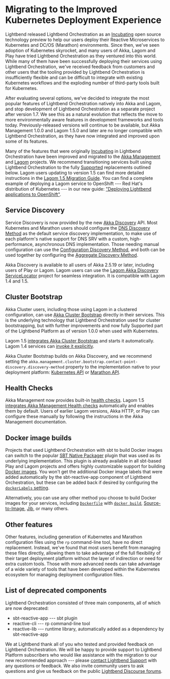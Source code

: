 # Migrating to the Improved Kubernetes Deployment Experience

Lightbend released Lightbend Orchestration as an [Incubating](https://developer.lightbend.com/docs/reactive-platform/2.0/support-terminology/index.html#incubating) open source technology preview to help our users deploy their Reactive Microservices to Kubernetes and DC/OS (Marathon) environments. Since then, we've seen adoption of Kubernetes skyrocket, and many users of Akka, Lagom and Play have tried Lightbend Orchestration as they ventured into this world. While many of them have been successfully deploying their services using Lightbend Orchestration, we've received feedback from customers and other users that the tooling provided by Lightbend Orchestration is insufficiently flexible and can be difficult to integrate with existing Kubernetes workflows and the exploding number of third-party tools built for Kubernetes.

After evaluating several options, we've decided to integrate the most popular features of Lightbend Orchestration natively into Akka and Lagom, and stop development of Lightbend Orchestration as a separate project after version 1.7. We see this as a natural evolution that reflects the move to more environmentally aware features in development frameworks and tools today.  Previously-released versions will continue to be available, but Akka Management 1.0.0 and Lagom 1.5.0 and later are no longer compatible with Lightbend Orchestration, as they have now integrated and improved upon some of its features.


Many of the features that were originally [Incubating](https://developer.lightbend.com/docs/reactive-platform/2.0/support-terminology/index.html#incubating) in Lightbend Orchestration have been improved and migrated to the [Akka Management](https://developer.lightbend.com/docs/akka-management/current/) and [Lagom](https://www.lagomframework.com/) projects. We recommend transitioning services built using Lightbend Orchestration to the fully [Supported](https://developer.lightbend.com/docs/reactive-platform/2.0/support-terminology/index.html#supported) replacements outlined below. Lagom users updating to version 1.5 can find more detailed instructions in the [Lagom 1.5 Migration Guide](https://www.lagomframework.com/documentation/1.5.x/scala/Migration15.html#Lightbend-Orchestration). You can find a complete example of deploying a Lagom service to OpenShift --- Red Hat's distribution of Kubernetes --- in our new guide: ["Deploying Lightbend applications to OpenShift"](https://developer.lightbend.com/guides/openshift-deployment/).

## Service Discovery

Service Discovery is now provided by the new [Akka Discovery](https://doc.akka.io/docs/akka/current/discovery/) API. Most Kubernetes and Marathon users should configure the [DNS Discovery Method](https://doc.akka.io/docs/akka/current/discovery/#discovery-method-dns) as the default service discovery implementation, to make use of each platform's native support for DNS SRV with a custom, high-performance, asynchronous DNS implementation. Those needing manual configuration can use the [Configuration Discovery Method](https://doc.akka.io/docs/akka/current/discovery/#discovery-method-configuration), and both can be used together by configuring the [Aggregate Discovery Method](https://doc.akka.io/docs/akka/current/discovery/#discovery-method-aggregate-multiple-discovery-methods).

Akka Discovery is available to all users of Akka 2.5.19 or later, including users of Play or Lagom. Lagom users can use the [Lagom Akka Discovery ServiceLocator](https://github.com/lagom/lagom-akka-discovery-service-locator) project for seamless integration. It is compatible with Lagom 1.4 and 1.5.

## Cluster Bootstrap

Akka Cluster users, including those using Lagom in a clustered configuration, can use [Akka Cluster Bootstrap](https://developer.lightbend.com/docs/akka-management/current/bootstrap/) directly in their services. This is the underlying technology that Lightbend Orchestration used for cluster bootstrapping, but with further improvements and now fully Supported part of the Lightbend Platform as of version 1.0.0 when used with Kubernetes.

Lagom 1.5 [integrates Akka Cluster Bootstrap](https://www.lagomframework.com/documentation/1.5.x/scala/Cluster.html#Joining-during-production-%28Akka-Cluster-Bootstrap%29) and starts it automatically. Lagom 1.4 services can [invoke it explicitly](https://developer.lightbend.com/docs/akka-management/current/bootstrap/#using).

Akka Cluster Bootstrap builds on Akka Discovery, and we recommend setting the `akka.management.cluster.bootstrap.contact-point-discovery.discovery-method` property to the implementation native to your deployment platform: [Kubernetes API](https://developer.lightbend.com/docs/akka-management/current/bootstrap/kubernetes-api.html) or [Marathon API](https://developer.lightbend.com/docs/akka-management/current/discovery/marathon.html).

## Health Checks

Akka Management now provides built-in [health checks](https://developer.lightbend.com/docs/akka-management/current/healthchecks.html). Lagom 1.5 [integrates Akka Management Health checks](https://www.lagomframework.com/documentation/1.5.x/scala/Cluster.html#Health-Checks) automatically and enables them by default. Users of earlier Lagom versions, Akka HTTP, or Play can configure these manually by following the instructions in the Akka Management documentation.

## Docker image builds

Projects that used Lightbend Orchestration with sbt to build Docker images can switch to the popular [SBT Native Packager](https://sbt-native-packager.readthedocs.io/en/latest/) plugin that was used as its underlying implementation. This plugin is already available in all sbt-based Play and Lagom projects and offers highly customizable support for building [Docker images](https://sbt-native-packager.readthedocs.io/en/latest/formats/docker.html). You won't get the additional Docker image labels that were added automatically by the sbt-reactive-app component of Lightbend Orchestration, but these can be added back if desired by configuring the [`dockerLabels` setting](https://sbt-native-packager.readthedocs.io/en/latest/formats/docker.html#environment-settings).

Alternatively, you can use any other method you choose to build Docker images for your services, including [`Dockerfile`](https://docs.docker.com/engine/reference/builder/) with [`docker build`](https://docs.docker.com/engine/reference/commandline/build/), [Source-to-Image](https://github.com/openshift/source-to-image), [Jib](https://github.com/GoogleContainerTools/jib), or many others.

## Other features

Other features, including generation of Kubernetes and Marathon configuration files using the `rp` command-line tool, have no direct replacement. Instead, we've found that most users benefit from managing these files directly, allowing them to take advantage of the full flexibility of their target deployment platform without the layer of indirection or need for extra custom tools. Those with more advanced needs can take advantage of a wide variety of tools that have been developed within the Kubernetes ecosystem for managing deployment configuration files.

## List of deprecated components

Lightbend Orchestration consisted of three main components, all of which are now deprecated:

- sbt-reactive-app --- sbt plugin
- reactive-cli --- rp command-line tool
- reactive-lib --- runtime library, automatically added as a dependency by sbt-reactive-app

We at Lightbend thank all of you who tested and provided feedback on Lightbend Orchestration. We will be happy to provide support to Lightbend Platform subscribers who would like assistance with the migration to our new recommended approach --- please [contact Lightbend Support](https://support.lightbend.com/customer/portal/emails/new) with any questions or feedback. We also invite community users to ask questions and give us feedback on the public [Lightbend Discourse forums](https://discuss.lightbend.com/).
